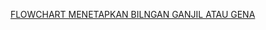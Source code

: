 [FLOWCHART MENETAPKAN BILNGAN GANJIL ATAU GENA](https://drive.google.com/file/d/1HuUzhONUo1ezhx8RFZ3PNfKN9HeNC4q1/view?usp=sharing)
